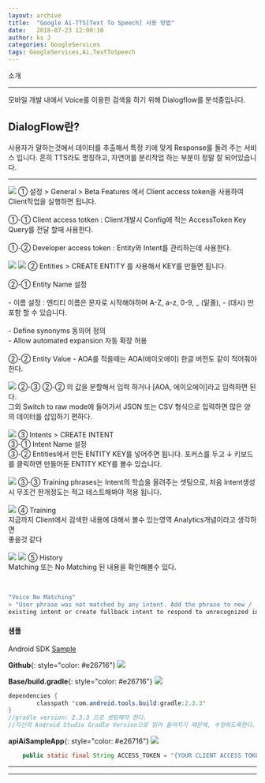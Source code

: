 ```yaml
---
layout: archive
title:  "Google Ai-TTS[Text To Speech] 사용 방법"
date:   2018-07-23 12:00:10
author: ks J
categories: GoogleServices
tags: GoogleServices,Ai,TextToSpeech
---
```


소개
<hr/>
모바일 개발 내에서 Voice를 이용한 검색을 하기 위해 Dialogflow를 분석중입니다. 

## DialogFlow란?
사용자가 말하는것에서 데이터를 추출해서 특정 키에 맞게 Response룰 돌려 주는 서비스 입니다. 
흔히 TTS라도 명칭하고, 자연어를 분리작업 하는 부분이 정말 잘 되어있습니다. 

<hr/>


<img src="{{ site.baseurl }}/assets/ppt_genral.png"  style="width: auto;"/>
① 설정 > General > Beta Features 에서 Client access token을 사용하여 Client작업을 실행하면 됩니다.<br/><br/>
①-① Client access totken   : Client개발시 Config에 적는 AccessToken Key Query를 전달 할때 사용한다.<br/><br/>
①-② Developer access token : Entity와 Intent를 관리하는데 사용한다.<br/><br/>


<img src="{{ site.baseurl }}/assets/ppt_entity_create.png"  style="width: auto;"/>
<img src="{{ site.baseurl }}/assets/ppt_entity_complete.png"  style="width: auto;"/>
② Entities > CREATE ENTITY 를 사용해서 KEY를 만들면 됩니다. <br/><br/>
②-① Entity Name 설정 <br/><br/>
- 이름 설정 : 엔티티 이름은 문자로 시작해야하며 A-Z, a-z, 0-9, _ (밑줄), - (대시) 만 포함 할 수 있습니다.<br/><br/>
- Define synonyms   동의어 정의 <br/>
- Allow automated expansion 자동 확장 허용<br/><br/>
②-② Entity Value - AOA를 적을때는 AOA(에이오에이) 한글 버전도 같이 적어줘야 한다.<br/><br/>

<img src="{{ site.baseurl }}/assets/ppt_entity_switch_raw_mode.png"  style="width: auto;"/>
②-③ ②-② 의 값을 분할해서 입력 하거나 [AOA, 에이오에이]라고 입력하면 된다. <br/>
그외 Switch to raw mode에 들어가서 JSON 또는 CSV 형식으로 입력하면 많은 양의 데이터를 삽입하기 편하다.<br/><br/>


<img src="{{ site.baseurl }}/assets/ppt_intent_creating.png"  style="width: auto;"/>
③ Intents > CREATE INTENT <br/>
③-① Intent Name 설정<br/>
③-② Entities에서 만든 ENTITY KEY를 넣어주면 됩니다. 포커스를 두고  ↓ 키보드를 클릭하면 만들어둔 ENTITY KEY를 볼수 있습니다.<br/><br/>

<img src="{{ site.baseurl }}/assets/ppt_intent_training.png"  style="width: auto;"/>
③-③ Training phrases는 Intent의 학습을 올려주는 셋팅으로, 처음 Intent생성시 무조건 한개정도는 적고 테스트해봐야 적용 됩니다. <br/><br/>


<img src="{{ site.baseurl }}/assets/ppt_training_menu.png"  style="width: auto;"/>
④ Training <br/>
지금까지 Client에서 검색한 내용에 대해서 볼수 있는영역 Analytics개념이라고 생각하면 <br/>
좋을것 같다<br/><br/>


<img src="{{ site.baseurl }}/assets/ppt_history_matching.png"  style="width: auto;"/>
<img src="{{ site.baseurl }}/assets/ppt_history_not_matching.png"  style="width: auto;"/>
⑤ History<br/>
Matching 또는 No Matching 된 내용을 확인해볼수 있다. <br/><br/>

~~~java

"Voice No Matching"
> "User phrase was not matched by any intent. Add the phrase to new / 
existing intent or create fallback intent to respond to unrecognized input."

~~~

#### 샘플
Android SDK [Sample](https://github.com/dialogflow/dialogflow-android-client)

__Github__{: style="color: #e26716"}
<img src="{{ site.baseurl }}/assets/github_dialogflow_base.png"  style="width: auto;"/>

__Base/build.gradle__{: style="color: #e26716"}
<img src="{{ site.baseurl }}/assets/github_dialogflow_build.png"  style="width: auto;"/>

~~~java
dependencies {
        classpath 'com.android.tools.build:gradle:2.3.3'
}
//gradle version: 2.3.3 으로 셋팅해야 한다. 
//자신의 Android Studio Gradle Version으로 읽어 들여지기 때문에, 수정하도록한다.
~~~

__apiAiSampleApp__{: style="color: #e26716"}
<img src="{{ site.baseurl }}/assets/github_dialogflow_config.png"  style="width: auto;"/>

~~~java
    public static final String ACCESS_TOKEN = "{YOUR CLIENT ACCESS TOKEN}";
~~~
<hr/>
<hr/>
